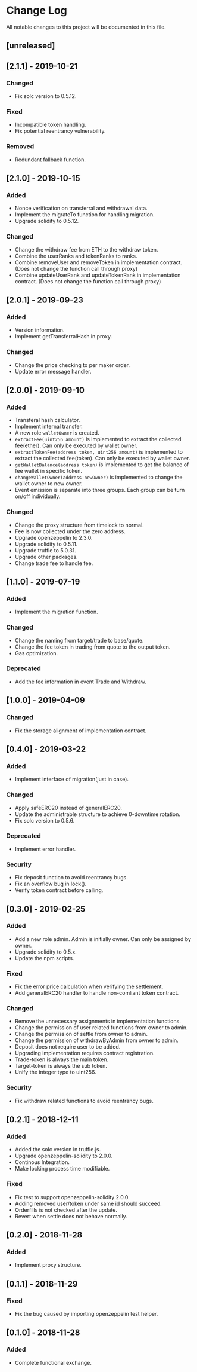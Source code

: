 # Change Log
All notable changes to this project will be documented in this file.

## [unreleased]

## [2.1.1] - 2019-10-21
### Changed
- Fix solc version to 0.5.12.

### Fixed
- Incompatible token handling.
- Fix potential reentrancy vulnerability.

### Removed
- Redundant fallback function.

## [2.1.0] - 2019-10-15
### Added
- Nonce verification on transferral and withdrawal data.
- Implement the migrateTo function for handling migration.
- Upgrade solidity to 0.5.12.

### Changed
- Change the withdraw fee from ETH to the withdraw token.
- Combine the userRanks and tokenRanks to ranks.
- Combine removeUser and removeToken in implementation contract. (Does not change the function call through proxy)
- Combine updateUserRank and updateTokenRank in implementation contract. (Does not change the function call through proxy)

## [2.0.1] - 2019-09-23
### Added
- Version information.
- Implement getTransferralHash in proxy.

### Changed
- Change the price checking to per maker order.
- Update error message handler.

## [2.0.0] - 2019-09-10
### Added
- Transferal hash calculator.
- Implement internal transfer.
- A new role `walletOwner` is created.
- `extractFee(uint256 amount)` is implemented to extract the collected fee(ether). Can only be executed by wallet owner.
- `extractTokenFee(address token, uint256 amount)` is implemented to extract the collected fee(token). Can only be executed by wallet owner.
- `getWalletBalance(address token)` is implemented to get the balance of fee wallet in specific token.
- `changeWalletOwner(address newOwner)` is implemented to change the wallet owner to new owner.
- Event emission is separate into three groups. Each group can be turn on/off individually.

### Changed
- Change the proxy structure from timelock to normal.
- Fee is now collected under the zero address.
- Upgrade openzeppelin to 2.3.0.
- Upgrade solidity to 0.5.11.
- Upgrade truffle to 5.0.31.
- Upgrade other packages.
- Change trade fee to handle fee.

## [1.1.0] - 2019-07-19
### Added
- Implement the migration function.

### Changed
- Change the naming from target/trade to base/quote.
- Change the fee token in trading from quote to the output token.
- Gas optimization.

### Deprecated
- Add the fee information in event Trade and Withdraw.

## [1.0.0] - 2019-04-09
### Changed
- Fix the storage alignment of implementation contract.

## [0.4.0] - 2019-03-22
### Added
- Implement interface of migration(just in case).

### Changed
- Apply safeERC20 instead of generalERC20.
- Update the administrable structure to achieve 0-downtime rotation.
- Fix solc version to 0.5.6.

### Deprecated
- Implement error handler.

### Security
- Fix deposit function to avoid reentrancy bugs.
- Fix an overflow bug in lock().
- Verify token contract before calling.

## [0.3.0] - 2019-02-25
### Added
- Add a new role admin. Admin is initially owner. Can only be assigned by owner.
- Upgrade solidity to 0.5.x.
- Update the npm scripts.

### Fixed
- Fix the error price calculation when verifying the settlement.
- Add generalERC20 handler to handle non-comliant token contract.

### Changed
- Remove the unnecessary assignments in implementation functions.
- Change the permission of user related functions from owner to admin.
- Change the permission of settle from owner to admin.
- Change the permission of withdrawByAdmin from owner to admin.
- Deposit does not require user to be added.
- Upgrading implementation requires contract registration.
- Trade-token is always the main token.
- Target-token is always the sub token.
- Unify the integer type to uint256.

### Security
- Fix withdraw related functions to avoid reentrancy bugs.

## [0.2.1] - 2018-12-11
### Added
- Added the solc version in truffle.js.
- Upgrade openzeppelin-solidity to 2.0.0.
- Continous Integration.
- Make locking process time modifiable.

### Fixed
- Fix test to support openzeppelin-solidity 2.0.0.
- Adding removed user/token under same id should succeed.
- Orderfills is not checked after the update.
- Revert when settle does not behave normally.

## [0.2.0] - 2018-11-28
### Added
- Implement proxy structure.

## [0.1.1] - 2018-11-29
### Fixed
- Fix the bug caused by importing openzeppelin test helper.

## [0.1.0] - 2018-11-28
### Added
- Complete functional exchange.
